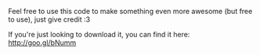 Feel free to use this code to make something even more awesome (but free to use), just give credit :3

If you're just looking to download it, you can find it here: http://goo.gl/bNumm
